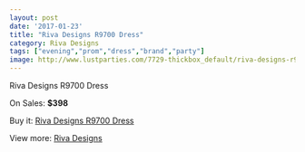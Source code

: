 ```yaml
---
layout: post
date: '2017-01-23'
title: "Riva Designs R9700 Dress"
category: Riva Designs
tags: ["evening","prom","dress","brand","party"]
image: http://www.lustparties.com/7729-thickbox_default/riva-designs-r9700-dress.jpg
---
```

Riva Designs R9700 Dress

On Sales: **$398**
<a href="https://www.lustparties.com/en/riva-designs/2570-riva-designs-r9700-dress.html"><amp-img layout="responsive" width="600" height="600" src="//www.lustparties.com/7729-thickbox_default/riva-designs-r9700-dress.jpg" alt="Riva Designs R9700 Dress 0" /></a>
<a href="https://www.lustparties.com/en/riva-designs/2570-riva-designs-r9700-dress.html"><amp-img layout="responsive" width="600" height="600" src="//www.lustparties.com/7730-thickbox_default/riva-designs-r9700-dress.jpg" alt="Riva Designs R9700 Dress 1" /></a>
<a href="https://www.lustparties.com/en/riva-designs/2570-riva-designs-r9700-dress.html"><amp-img layout="responsive" width="600" height="600" src="//www.lustparties.com/7731-thickbox_default/riva-designs-r9700-dress.jpg" alt="Riva Designs R9700 Dress 2" /></a>
<a href="https://www.lustparties.com/en/riva-designs/2570-riva-designs-r9700-dress.html"><amp-img layout="responsive" width="600" height="600" src="//www.lustparties.com/7732-thickbox_default/riva-designs-r9700-dress.jpg" alt="Riva Designs R9700 Dress 3" /></a>

Buy it: [Riva Designs R9700 Dress](https://www.lustparties.com/en/riva-designs/2570-riva-designs-r9700-dress.html "Riva Designs R9700 Dress")

View more: [Riva Designs](https://www.lustparties.com/en/6-riva-designs "Riva Designs")